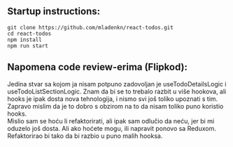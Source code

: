 ## Startup instructions:
`git clone https://github.com/mladenkn/react-todos.git`<br>
`cd react-todos`<br>
`npm install`<br>
`npm run start`<br>

## Napomena code review-erima (Flipkod):
Jedina stvar sa kojom ja nisam potpuno zadovoljan je useTodoDetailsLogic i useTodoListSectionLogic. Znam da bi se to trebalo razbit u više hookova, ali hooks je ipak dosta nova tehnologija, i nismo svi još toliko upoznati s tim. Zapravo mislim da je to dobro s obzirom na to da nisam toliko puno koristio hooks. <br>
Mislio sam se hoću li refaktorirati, ali ipak sam odlučio da neću, jer bi mi oduzelo još dosta. Ali ako hoćete mogu, ili napravit ponovo sa Reduxom.<br>
Refaktorirao bi tako da bi razbio u puno malih hooksa.
